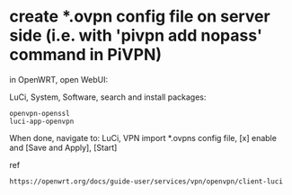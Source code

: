 # create *.ovpn config file on server side (i.e. with 'pivpn add nopass' command in PiVPN)

in OpenWRT, open WebUI:

LuCi, System, Software, search and install packages:
```
openvpn-openssl
luci-app-openvpn
```
When done, navigate to:
LuCi, VPN
import *.ovpns config file, [x] enable and [Save and Apply], [Start]

ref
```
https://openwrt.org/docs/guide-user/services/vpn/openvpn/client-luci
```